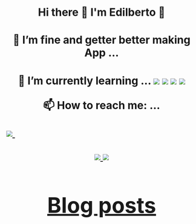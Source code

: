<h1 align='center'>
 Hi there 👋 I'm Edilberto 👨‍
 

<h1 align='center'>
 🔭 I’m fine and getter better making App ...
 <h1 align='center'>
 🌱 I’m currently learning ...
  <img src="https://img.shields.io/badge/Ruby-CC342D?style=for-the-badge&logo=ruby&logoColor=white" />
  <img src="https://img.shields.io/badge/JavaScript-323330?style=for-the-badge&logo=javascript&logoColor=F7DF1E" />
  <img src="https://img.shields.io/badge/HTML5-E34F26?style=for-the-badge&logo=html5&logoColor=white" />
  <img src="https://img.shields.io/badge/CSS3-1572B6?style=for-the-badge&logo=css3&logoColor=white" />
  <p align='center'>
  
  </p>
  
  📫 How to reach me: ... 
  <p align='left'>
   <a href="https://www.linkedin.com/in/edilberto-jurado-28985533/">
     <img src="https://img.shields.io/badge/linkedin-%230077B5.svg?&style=for-the-badge&logo=linkedin&logoColor=white" />
   </a>&nbsp;&nbsp;
 </p>
 
<p align='center'>
<a href="#"> <img src="https://github-readme-stats.vercel.app/api/top-langs/?username=edilbertojj65" />  
<a href="#"> <img src="https://github-readme-stats.vercel.app/api?username=edilbertojj65" />
</p>  
  
  
# Blog posts
<!-- BLOG-POST-LIST:START -->

<!-- BLOG-POST-LIST:END -->
<!--
**edilbertojj65/edilbertojj65** is a ✨ _special_ ✨ repository because its `README.md` (this file) appears on your GitHub profile.

Here are some ideas to get you started:

- 🔭 I’m currently working on ...
- 🌱 I’m currently learning ...
- 👯 I’m looking to collaborate on ...
- 🤔 I’m looking for help with ...
- 💬 Ask me about ...
- 📫 How to reach me: ...
- 😄 Pronouns: ...
- ⚡ Fun fact: ...
-->
